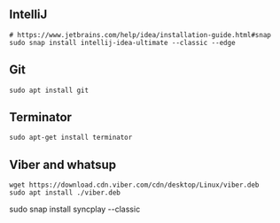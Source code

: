 ## IntelliJ
```
# https://www.jetbrains.com/help/idea/installation-guide.html#snap
sudo snap install intellij-idea-ultimate --classic --edge
```

## Git
```
sudo apt install git
```

## Terminator
```
sudo apt-get install terminator
```

## Viber and whatsup
```
wget https://download.cdn.viber.com/cdn/desktop/Linux/viber.deb
sudo apt install ./viber.deb
```

sudo snap install syncplay --classic

